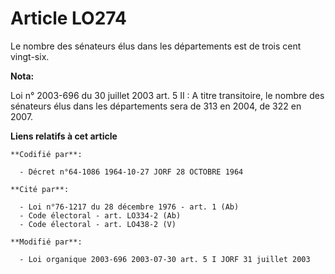 # Article LO274

Le nombre des sénateurs élus dans les départements est de trois cent vingt-six.

**Nota:**

Loi n° 2003-696 du 30 juillet 2003 art. 5 II : A titre transitoire, le nombre des sénateurs élus dans les départements sera
de 313 en 2004, de 322 en 2007.

**Liens relatifs à cet article**

	**Codifié par**:

	  - Décret n°64-1086 1964-10-27 JORF 28 OCTOBRE 1964

	**Cité par**:

	  - Loi n°76-1217 du 28 décembre 1976 - art. 1 (Ab)
	  - Code électoral - art. LO334-2 (Ab)
	  - Code électoral - art. LO438-2 (V)

	**Modifié par**:

	  - Loi organique 2003-696 2003-07-30 art. 5 I JORF 31 juillet 2003
